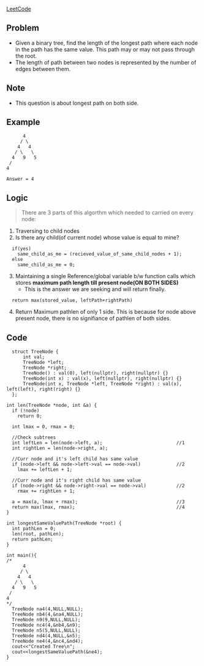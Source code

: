 [LeetCode](https://leetcode.com/problems/longest-univalue-path/)

## Problem
- Given a binary tree, find the length of the longest path where each node in the path has the same value. This path may or may not pass through the root.
- The length of path between two nodes is represented by the number of edges between them.

## Note
- This question is about longest path on both side.

## Example
```
      4
     / \
    4   4
   / \   \
  4   9   5
 /
4

Answer = 4
```

## Logic
> There are 3 parts of this algorthm which needed to carried on every node:
1. Traversing to child nodes
2. Is there any child(of current node) whose value is equal to mine?
```
  if(yes)
    same_child_as_me = (recieved_value_of_same_child_nodes + 1);
  else
    same_child_as_me = 0;
```
3. Maintaining a single Reference/global variable b/w function calls which stores **maximum path length till present node(ON BOTH SIDES)**
   - This is the answer we are seeking and will return finally.
```
  return max(stored_value, leftPath+rightPath)
```
4. Return Maximum pathlen of only 1 side. This is because for node above present node, there is no signifiance of pathlen of both sides.
  
  
## Code
```
  struct TreeNode {
      int val;
      TreeNode *left;
      TreeNode *right;
      TreeNode() : val(0), left(nullptr), right(nullptr) {}
      TreeNode(int x) : val(x), left(nullptr), right(nullptr) {}
      TreeNode(int x, TreeNode *left, TreeNode *right) : val(x), left(left), right(right) {}
  };

int len(TreeNode *node, int &a) {
  if (!node)
    return 0;

  int lmax = 0, rmax = 0;

  //Check subtrees
  int leftLen = len(node->left, a);                           //1
  int rightLen = len(node->right, a);

  //Curr node and it's left child has same value
  if (node->left && node->left->val == node->val)             //2
    lmax += leftLen + 1;

  //Curr node and it's right child has same value
  if (node->right && node->right->val == node->val)           //2
    rmax += rightLen + 1;

  a = max(a, lmax + rmax);                                    //3
  return max(lmax, rmax);                                     //4
}

int longestSameValuePath(TreeNode *root) {
  int pathLen = 0;
  len(root, pathLen);
  return pathLen;
}

int main(){
/*
      4
     / \
    4   4
   / \   \
  4   9   5
 /
4
*/
  TreeNode na4(4,NULL,NULL);
  TreeNode nb4(4,&na4,NULL);
  TreeNode n9(9,NULL,NULL);
  TreeNode nc4(4,&nb4,&n9);
  TreeNode n5(5,NULL,NULL);
  TreeNode nd4(4,NULL,&n5);
  TreeNode ne4(4,&nc4,&nd4);
  cout<<"Created Tree\n";
  cout<<longestSameValuePath(&ne4);
}
```
